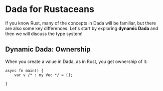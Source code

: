 # Dada for Rustaceans

If you know Rust, many of the concepts in Dada will be familiar, but there are also some key differences. Let's start by exploring **dynamic Dada** and then we will discuss the type system!

## Dynamic Dada: Ownership

When you create a value in Dada, as in Rust, you get ownership of it:

```
async fn main() {
    var v /* : my Vec */ = [];
    
}
```
